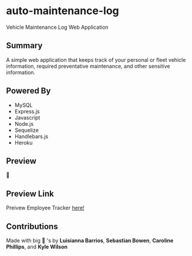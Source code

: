 # auto-maintenance-log
Vehicle Maintenance Log Web Application

## Summary 
A simple web application that keeps track of your personal or fleet vehicle information, required preventative maintenance, and other sensitive information.  

## Powered By
- MySQL 
- Express.js
- Javascript
- Node.js
- Sequelize
- Handlebars.js
- Heroku

## Preview
🥸

## Preview Link
Preivew Employee Tracker [here!](https://drive.google.com/file/d/1d6brxIc2are2IPAbBvEEdUHncvjwA4P-/view)

## Contributions 
Made with big 🧠 's by **Luisianna Barrios**, **Sebastian Bowen**, **Caroline Phillips**, and **Kyle Wilson**
